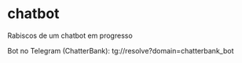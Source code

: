 # chatbot
Rabiscos de um chatbot em progresso

Bot no Telegram (ChatterBank): tg://resolve?domain=chatterbank_bot
